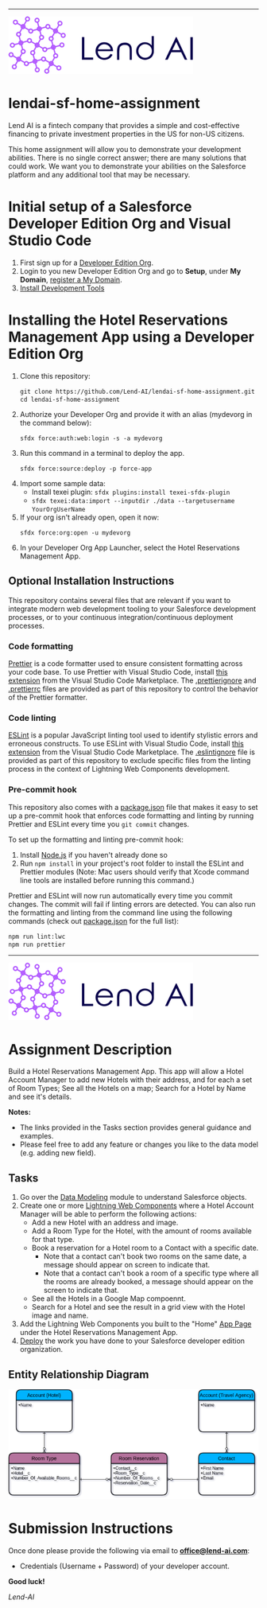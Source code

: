 
----------

![alt text](common/images/lendaicolorlogo.png "LendAILogo")

# lendai-sf-home-assignment

Lend AI is a fintech company that provides a simple and cost-effective financing to private investment properties in the US for non-US citizens.

This home assignment will allow you to demonstrate your development abilities. There is no single correct answer; there are many solutions that could work. We want you to demonstrate your abilities on the Salesforce platform and any additional tool that may be necessary. 

<div style="page-break-after: always;"></div>

# Initial setup of a Salesforce Developer Edition Org and Visual Studio Code

1. First sign up for a [Developer Edition Org](https://developer.salesforce.com/signup).
2. Login to you new Developer Edition Org and go to **Setup**, under **My Domain**, [register a My Domain](https://help.salesforce.com/articleView?id=domain_name_setup.htm&type=5).
3. [Install Development Tools](https://trailhead.salesforce.com/content/learn/projects/set-up-your-lightning-web-components-developer-tools/install-development-tools?trail_id=build-lightning-web-components)

# Installing the Hotel Reservations Management App using a Developer Edition Org

1. Clone this repository:
    ```
    git clone https://github.com/Lend-AI/lendai-sf-home-assignment.git
    cd lendai-sf-home-assignment
    ```
2. Authorize your Developer Org and provide it with an alias (mydevorg in the command below):
    ```
    sfdx force:auth:web:login -s -a mydevorg
    ```
3. Run this command in a terminal to deploy the app.
    ```
    sfdx force:source:deploy -p force-app
    ```
4. Import some sample data:
    - Install texei plugin: ```sfdx plugins:install texei-sfdx-plugin```
    - ```sfdx texei:data:import --inputdir ./data --targetusername YourOrgUserName```
5. If your org isn't already open, open it now:
    ```
    sfdx force:org:open -u mydevorg
    ```
6. In your Developer Org App Launcher, select the Hotel Reservations Management App.

<div style="page-break-after: always;"></div>

## Optional Installation Instructions

This repository contains several files that are relevant if you want to integrate modern web development tooling to your Salesforce development processes, or to your continuous integration/continuous deployment processes.

### Code formatting

[Prettier](https://prettier.io 'https://prettier.io/') is a code formatter used to ensure consistent formatting across your code base. To use Prettier with Visual Studio Code, install [this extension](https://marketplace.visualstudio.com/items?itemName=esbenp.prettier-vscode) from the Visual Studio Code Marketplace. The [.prettierignore](/.prettierignore) and [.prettierrc](/.prettierrc) files are provided as part of this repository to control the behavior of the Prettier formatter.

### Code linting

[ESLint](https://eslint.org/) is a popular JavaScript linting tool used to identify stylistic errors and erroneous constructs. To use ESLint with Visual Studio Code, install [this extension](https://marketplace.visualstudio.com/items?itemName=salesforce.salesforcedx-vscode-lwc) from the Visual Studio Code Marketplace. The [.eslintignore](/.eslintignore) file is provided as part of this repository to exclude specific files from the linting process in the context of Lightning Web Components development.

### Pre-commit hook

This repository also comes with a [package.json](./package.json) file that makes it easy to set up a pre-commit hook that enforces code formatting and linting by running Prettier and ESLint every time you `git commit` changes.

To set up the formatting and linting pre-commit hook:

1. Install [Node.js](https://nodejs.org) if you haven't already done so
2. Run `npm install` in your project's root folder to install the ESLint and Prettier modules (Note: Mac users should verify that Xcode command line tools are installed before running this command.)

Prettier and ESLint will now run automatically every time you commit changes. The commit will fail if linting errors are detected. You can also run the formatting and linting from the command line using the following commands (check out [package.json](./package.json) for the full list):

```
npm run lint:lwc
npm run prettier
```

<div style="page-break-after: always;"></div>

----------

![alt text](common/images/lendaicolorlogo.png "LendAILogo")

# Assignment Description

Build a Hotel Reservations Management App. This app will allow a Hotel Account Manager to add new Hotels with their address, and for each a set of Room Types; See all the Hotels on a map; Search for a Hotel by Name and see it's details.

**Notes:**
- The links provided in the Tasks section provides general guidance and examples.
- Please feel free to add any feature or changes you like to the data model (e.g. adding new field).

## Tasks

1. Go over the [Data Modeling](https://trailhead.salesforce.com/content/learn/modules/data_modeling) module to understand Salesforce objects.
2. Create one or more [Lightning Web Components](https://trailhead.salesforce.com/content/learn/projects/quick-start-lightning-web-components?trailmix_creator_id=ngoldenberg&trailmix_slug=lwc-getting-started) where a Hotel Account Manager will be able to perform the following actions:
    - Add a new Hotel with an address and image.
    - Add a Room Type for the Hotel, with the amount of rooms available for that type.
    - Book a reservation for a Hotel room to a Contact with a specific date.
      - Note that a contact can't book two rooms on the same date, a message should appear on screen to indicate that.
      - Note that a contact can't book a room of a specific type where all the rooms are already booked, a message should appear on the screen to indicate that.
    - See all the Hotels in a Google Map compoennt.
    - Search for a Hotel and see the result in a grid view with the Hotel image and name.
3. Add the Lightning Web Components you built to the "Home" [App Page](https://trailhead.salesforce.com/content/learn/modules/lightning_app_builder/lightning_app_builder_apphome) under the Hotel Reservations Management App.
4. [Deploy](https://trailhead.salesforce.com/content/learn/projects/quick-start-lightning-web-components/create-a-hello-world-lightning-web-component?trailmix_creator_id=ngoldenberg&trailmix_slug=lwc-getting-started#-----------deploy-to-your-trailhead-playground--) the work you have done to your Salesforce developer edition organization.

<div style="page-break-after: always;"></div>

## Entity Relationship Diagram

![alt text](common/images/Hotel%20Reservation%20ERD.png "ERD")


# Submission Instructions

Once done please provide the following via email to **office@lend-ai.com**:
- Credentials (Username + Password) of your developer account.

**Good luck!**

*Lend-AI*